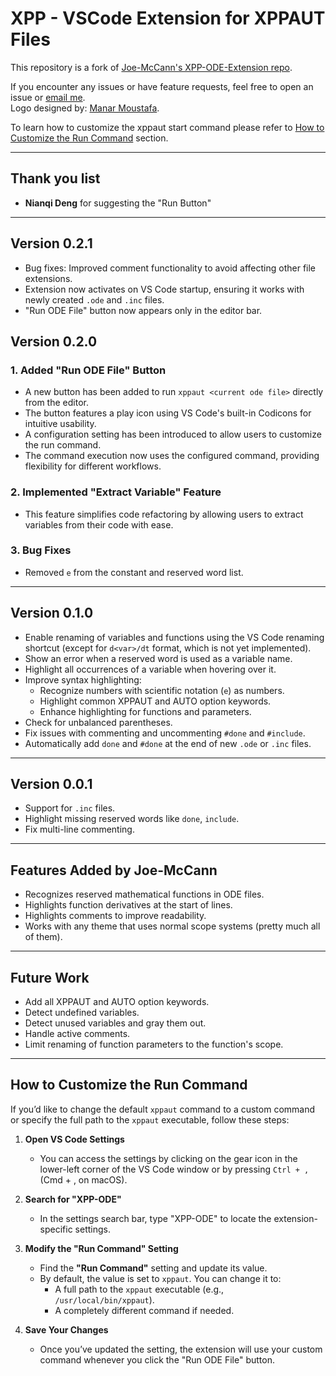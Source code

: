 # XPP - VSCode Extension for XPPAUT Files

This repository is a fork of [Joe-McCann's XPP-ODE-Extension repo](https://github.com/Joe-McCann/XPP-ODE-Extension).

If you encounter any issues or have feature requests, feel free to open an issue or [email me](mailto:muhammadmoustafa22@gmail.com).  
Logo designed by: [Manar Moustafa](mailto:manarmoustafa246@gmail.com).

To learn how to customize the xppaut start command please refer to [How to Customize the Run Command](#how-to-customize-the-run-command) section.

---

## Thank you list

- **Nianqi Deng** for suggesting the "Run Button"

---

## Version 0.2.1

- Bug fixes: Improved comment functionality to avoid affecting other file extensions.
- Extension now activates on VS Code startup, ensuring it works with newly created `.ode` and `.inc` files.
- "Run ODE File" button now appears only in the editor bar.

## Version 0.2.0

### 1. Added "Run ODE File" Button  

- A new button has been added to run `xppaut <current ode file>` directly from the editor.  
- The button features a play icon using VS Code's built-in Codicons for intuitive usability.  
- A configuration setting has been introduced to allow users to customize the run command.  
- The command execution now uses the configured command, providing flexibility for different workflows.

### 2. Implemented "Extract Variable" Feature  

- This feature simplifies code refactoring by allowing users to extract variables from their code with ease.

### 3. Bug Fixes  

- Removed `e` from the constant and reserved word list.

---

## Version 0.1.0

- Enable renaming of variables and functions using the VS Code renaming shortcut (except for `d<var>/dt` format, which is not yet implemented).
- Show an error when a reserved word is used as a variable name.
- Highlight all occurrences of a variable when hovering over it.
- Improve syntax highlighting:
  - Recognize numbers with scientific notation (`e`) as numbers.
  - Highlight common XPPAUT and AUTO option keywords.
  - Enhance highlighting for functions and parameters.
- Check for unbalanced parentheses.
- Fix issues with commenting and uncommenting `#done` and `#include`.
- Automatically add `done` and `#done` at the end of new `.ode` or `.inc` files.

---

## Version 0.0.1

- Support for `.inc` files.
- Highlight missing reserved words like `done`, `include`.
- Fix multi-line commenting.

---

## Features Added by Joe-McCann

- Recognizes reserved mathematical functions in ODE files.
- Highlights function derivatives at the start of lines.
- Highlights comments to improve readability.
- Works with any theme that uses normal scope systems (pretty much all of them).

---

## Future Work

- Add all XPPAUT and AUTO option keywords.
- Detect undefined variables.
- Detect unused variables and gray them out.
- Handle active comments.
- Limit renaming of function parameters to the function's scope.

---

## How to Customize the Run Command

If you’d like to change the default `xppaut` command to a custom command or specify the full path to the `xppaut` executable, follow these steps:

1. **Open VS Code Settings**  
   - You can access the settings by clicking on the gear icon in the lower-left corner of the VS Code window or by pressing `Ctrl + ,` (Cmd + , on macOS).

2. **Search for "XPP-ODE"**  
   - In the settings search bar, type "XPP-ODE" to locate the extension-specific settings.

3. **Modify the "Run Command" Setting**  
   - Find the **"Run Command"** setting and update its value.  
   - By default, the value is set to `xppaut`. You can change it to:
     - A full path to the `xppaut` executable (e.g., `/usr/local/bin/xppaut`).
     - A completely different command if needed.

4. **Save Your Changes**  
   - Once you’ve updated the setting, the extension will use your custom command whenever you click the "Run ODE File" button.
